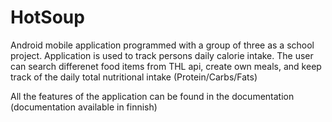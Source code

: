 # HotSoup
Android mobile application programmed with a group of three as a school project. Application is used to track persons daily calorie intake. The user can search differenet food items from THL api, create own meals, and keep track of the daily total nutritional intake (Protein/Carbs/Fats)

All the features of the application can be found in the documentation (documentation available in finnish)

